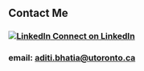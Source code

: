 ## Contact Me

### [![LinkedIn](https://dlc1-s.licdn.com/sites/default/files/InBug-60px-R.png) Connect on LinkedIn](http://ca.linkedin.com/in/aditibhatia)

### email: aditi.bhatia@utoronto.ca
